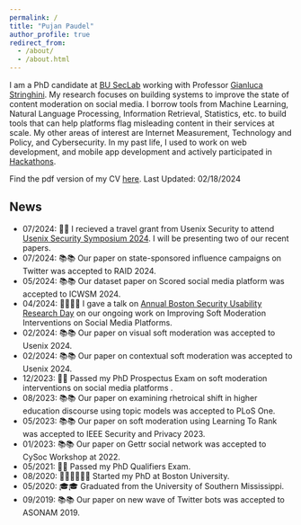```yaml
---
permalink: /
title: "Pujan Paudel"
author_profile: true
redirect_from: 
  - /about/
  - /about.html
---
```


I am a PhD candidate at [BU SecLab](https://seclab.bu.edu/) working with Professor [Gianluca Stringhini](https://seclab.bu.edu/people/gianluca/). My research focuses on building systems to improve the state of content moderation on social media. I borrow tools from Machine Learning, Natural Language Processing, Information Retrieval, Statistics, etc. to build tools that can help platforms flag misleading content in their services at scale. My other areas of interest are Internet Measurement, Technology and Policy, and Cybersecurity. In my past life, I used to work on web development, and mobile app development and actively participated in [Hackathons](https://devpost.com/codepujan).

Find the pdf version of my CV <a href="files/pujan_cv_updated.pdf" target="_blank" rel="noopener noreferrer">here</a>. Last Updated: 02/18/2024 

News
------
* 07/2024: 🎉🎉 I recieved a travel grant from Usenix Security to attend [Usenix Security Symposium 2024](https://www.usenix.org/conference/usenixsecurity24). I will be presenting two of our recent papers.
* 07/2024: 📚📚 Our paper on state-sponsored influence campaigns on Twitter was accepted to RAID 2024.
* 05/2024: 📚📚 Our dataset paper on Scored social media platform was accepted to ICWSM 2024.
* 04/2024: 👨‍💼👨‍💼 I gave a talk on [Annual Boston Security Usability Research Day](https://absurd.cs.tufts.edu/) on our ongoing work on Improving Soft Moderation Interventions on Social Media Platforms.
* 02/2024: 📚📚 Our paper on visual soft moderation was accepted to Usenix 2024.
* 02/2024: 📚📚 Our paper on contextual soft moderation was accepted to Usenix 2024.
* 12/2023: 🎉🎉 Passed my PhD Prospectus Exam on soft moderation interventions on social media platforms .
* 08/2023: 📚📚 Our paper on examining rhetroical shift in higher education discourse using topic models was accepted to PLoS One.
* 05/2023: 📚📚 Our paper on soft moderation using Learning To Rank was accepted to IEEE Security and Privacy 2023.
* 01/2023: 📚📚 Our paper on Gettr social network was accepted to CySoc Workshop at 2022.
* 05/2021: 🎉🎉 Passed my PhD Qualifiers Exam.
* 08/2020: 🧑🏻‍🏫🧑🏻‍🏫 Started my PhD at Boston University.
* 05/2020: 🎓🎓 Graduated from the University of Southern Mississippi.
* 09/2019: 📚📚 Our paper on new wave of Twitter bots was accepted to ASONAM 2019.
